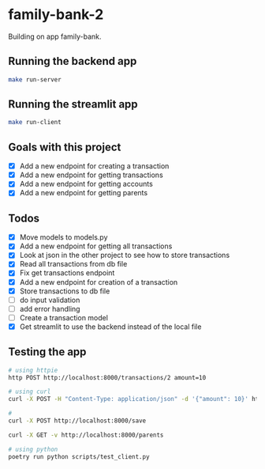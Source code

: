 # family-bank-2

Building on app family-bank.

## Running the backend app

```bash
make run-server
```

## Running the streamlit app

```bash
make run-client
```

## Goals with this project

- [x] Add a new endpoint for creating a transaction
- [x] Add a new endpoint for getting transactions
- [x] Add a new endpoint for getting accounts
- [x] Add a new endpoint for getting parents

## Todos

- [x] Move models to models.py
- [x] Add a new endpoint for getting all transactions
- [x] Look at json in the other project to see how to store transactions
- [x]   Read all transactions from db file
- [x] Fix get transactions endpoint
- [x] Add a new endpoint for creation of a transaction
- [x]   Store transactions to db file
- [ ]   do input validation
- [ ]   add error handling
- [ ] Create a transaction model
- [x] Get streamlit to use the backend instead of the local file

## Testing the app

```bash
# using httpie
http POST http://localhost:8000/transactions/2 amount=10
```

```bash
# using curl
curl -X POST -H "Content-Type: application/json" -d '{"amount": 10}' http://localhost:8000/transactions/2
```

```bash
# 
curl -X POST http://localhost:8000/save
```

```bash
curl -X GET -v http://localhost:8000/parents
```

```bash
# using python
poetry run python scripts/test_client.py
```
